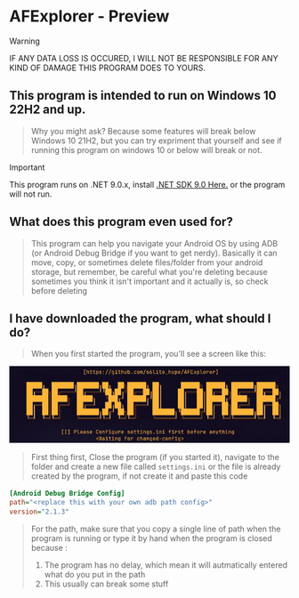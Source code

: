 # AFExplorer - Preview
> [!WARNING]
> IF ANY DATA LOSS IS OCCURED, I WILL NOT BE RESPONSIBLE FOR ANY KIND OF DAMAGE THIS PROGRAM DOES TO YOURS.
>
## This program is intended to run on Windows 10 22H2 and up.
> Why you might ask? Because some features will break below Windows 10 21H2, but you can try expriment that yourself and see if running this program on windows 10 or below will break or not.

> [!IMPORTANT]
> This program runs on .NET 9.0.x, install [.NET SDK 9.0 Here.](https://dotnet.microsoft.com/en-us/download/dotnet/9.0) or the program will not run.

## What does this program even used for?
> This program can help you navigate your Android OS by using ADB (or Android Debug Bridge if you want to get nerdy). Basically it can move, copy, or sometimes delete files/folder from your android storage, but remember,  be careful what you're deleting because sometimes you think it isn't important and it actually is, so check before deleting

## I have downloaded the program, what should I do?
> When you first started the program, you'll see a screen like this:

![](./assets/githubREADME_startFirstTime.jpg)
> First thing first, Close the program (if you started it), navigate to the folder and create a new file called  `settings.ini` or the file is already created by the program, if not create it and paste this code
```ini
[Android Debug Bridge Config]
path="<replace this with your own adb path config>"
version="2.1.3"
```
> For the path, make sure that you copy a single line of path when the program is running or type it by hand when the program is closed because :
> 1. The program has no delay, which mean it will autmatically entered what do you put in the path
> 2. This usually can break some stuff
